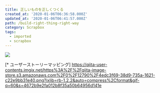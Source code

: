 ```yaml
---
title: 正しいものを正しくつくる
created_at: '2020-01-06T06:36:58.000Z'
updated_at: '2020-01-06T06:41:57.000Z'
path: /build-right-thing-right-way
category: Scrapbox
tags:
  - imported
  - scrapbox
---
```

![](https://images-fe.ssl-images-amazon.com/images/I/41L1TYrv81L._SY346_.jpg)

[* ユーザーストーリーマッピング]
<https://qiita-user-contents.imgix.net/https%3A%2F%2Fqiita-image-store.s3.amazonaws.com%2F0%2F12790%2F4edc3f69-38d9-735a-1621-c22e9bb31e40.png?ixlib=rb-1.2.2&auto=compress%2Cformat&gif-q=60&s=4672b9e2fa012b8f35a50b64956d141e>

